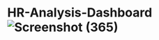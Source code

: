 # HR-Analysis-Dashboard![Screenshot (365)](https://github.com/ishwar-coder/HR-Analysis-Dashboard/assets/119862056/a8b53a7c-10da-456b-aec0-5567a448a77a)
